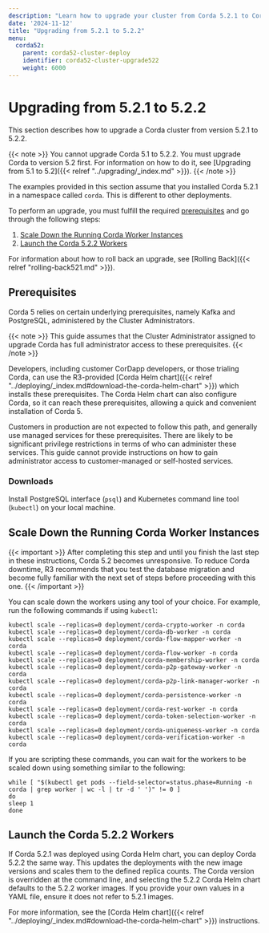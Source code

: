 ```yaml
---
description: "Learn how to upgrade your cluster from Corda 5.2.1 to Corda 5.2.2."
date: '2024-11-12'
title: "Upgrading from 5.2.1 to 5.2.2"
menu:
  corda52:
    parent: corda52-cluster-deploy
    identifier: corda52-cluster-upgrade522
    weight: 6000
---
```

# Upgrading from 5.2.1 to 5.2.2

This section describes how to upgrade a Corda cluster from version 5.2.1 to 5.2.2.

{{< note >}}
You cannot upgrade Corda 5.1 to 5.2.2. You must upgrade Corda to version 5.2 first. For information on how to do it, see [Upgrading from 5.1 to 5.2]({{< relref "../upgrading/_index.md" >}}).
{{< /note >}}

The examples provided in this section assume that you installed Corda 5.2.1 in a namespace called `corda`. This is different to other deployments.

To perform an upgrade, you must fulfill the required [prerequisites](#prerequisites) and go through the following steps:

1. [Scale Down the Running Corda Worker Instances](#scale-down-the-running-corda-worker-instances)
2. [Launch the Corda 5.2.2 Workers](#launch-the-corda-522-workers)

For information about how to roll back an upgrade, see [Rolling Back]({{< relref "rolling-back521.md" >}}).

## Prerequisites

Corda 5 relies on certain underlying prerequisites, namely Kafka and PostgreSQL, administered by the Cluster Administrators.

{{< note >}}
This guide assumes that the Cluster Administrator assigned to upgrade Corda has full administrator access to these prerequisites.
{{< /note >}}

Developers, including customer CorDapp developers, or those trialing Corda, can use the R3-provided [Corda Helm chart]({{< relref "../deploying/_index.md#download-the-corda-helm-chart" >}}) which installs these prerequisites. The Corda Helm chart can also configure Corda, so it can reach these prerequisites, allowing a quick and convenient installation of Corda 5.

Customers in production are not expected to follow this path, and generally use managed services for these prerequisites. There are likely to be significant privilege restrictions in terms of who can administer these services. This guide cannot provide instructions on how to gain administrator access to customer-managed or self-hosted services.

### Downloads

Install PostgreSQL interface (`psql`) and Kubernetes command line tool (`kubectl`) on your local machine.


## Scale Down the Running Corda Worker Instances

{{< important >}}
After completing this step and until you finish the last step in these instructions, Corda 5.2 becomes unresponsive. To reduce Corda downtime, R3 recommends that you test the database migration and become fully familiar with the next set of steps before proceeding with this one.
{{< /important >}}

You can scale down the workers using any tool of your choice. For example, run the following commands if using `kubectl`:

```
kubectl scale --replicas=0 deployment/corda-crypto-worker -n corda
kubectl scale --replicas=0 deployment/corda-db-worker -n corda
kubectl scale --replicas=0 deployment/corda-flow-mapper-worker -n corda
kubectl scale --replicas=0 deployment/corda-flow-worker -n corda
kubectl scale --replicas=0 deployment/corda-membership-worker -n corda
kubectl scale --replicas=0 deployment/corda-p2p-gateway-worker -n corda
kubectl scale --replicas=0 deployment/corda-p2p-link-manager-worker -n corda
kubectl scale --replicas=0 deployment/corda-persistence-worker -n corda
kubectl scale --replicas=0 deployment/corda-rest-worker -n corda
kubectl scale --replicas=0 deployment/corda-token-selection-worker -n corda
kubectl scale --replicas=0 deployment/corda-uniqueness-worker -n corda
kubectl scale --replicas=0 deployment/corda-verification-worker -n corda
```

If you are scripting these commands, you can wait for the workers to be scaled down using something similar to the following:

```
while [ "$(kubectl get pods --field-selector=status.phase=Running -n corda | grep worker | wc -l | tr -d ' ')" != 0 ]
do
sleep 1
done
```



## Launch the Corda 5.2.2 Workers

If Corda 5.2.1 was deployed using Corda Helm chart, you can deploy Corda 5.2.2 the same way. This updates the deployments with the new image versions and scales them to the defined replica counts. The Corda version is overridden at the command line, and selecting the 5.2.2 Corda Helm chart defaults to the 5.2.2 worker images. If you provide your own values in a YAML file, ensure it does not refer to 5.2.1 images.

For more information, see the [Corda Helm chart]({{< relref "../deploying/_index.md#download-the-corda-helm-chart" >}}) instructions.
